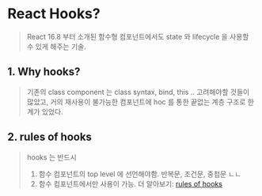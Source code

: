 # React Hooks?

> React 16.8 부터 소개된 함수형 컴포넌트에서도 state 와 lifecycle 을 사용할 수 있게 해주는 기술.

## 1. Why hooks?

> 기존의 class component 는 class syntax, bind, this .. 고려해야할 것들이 많았고, 거의 재사용이 불가능한 컴포넌트에 hoc 를 통한 끝없는 계층 구조로 한계가 있었다.

## 2. rules of hooks
> hooks 는 반드시
> 1. 함수 컴포넌트의 top level 에 선언해야함. 반복문, 조건문, 중첩문 ㄴㄴ
> 2. 함수 컴포넌트에서만 사용이 가능.
더 알아보기: [rules of hooks][rules-of-hooks]

[rules-of-hooks]: https://reactjs.org/docs/hooks-overview.html#rules-of-hooks

